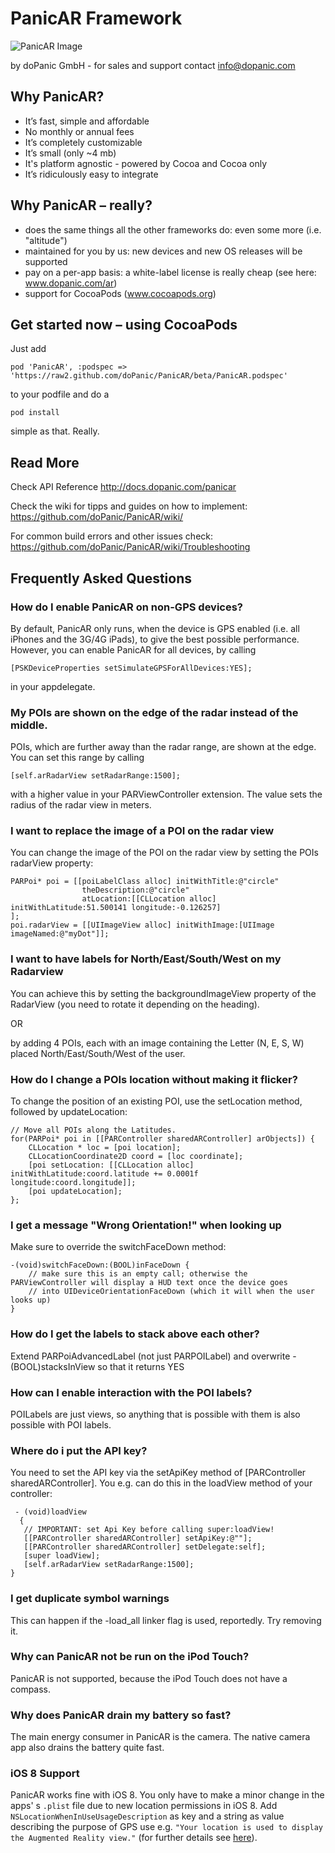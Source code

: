 # PanicAR Framework

![PanicAR Image](https://raw.github.com/doPanic/PanicAR/beta/Screenshots/product.png)

by doPanic GmbH - for sales and support contact info@dopanic.com

## Why PanicAR?

* It’s fast, simple and affordable
* No monthly or annual fees
* It’s completely customizable
* It’s small (only ~4 mb)
* It's platform agnostic - powered by Cocoa and Cocoa only
* It’s ridiculously easy to integrate

## Why PanicAR – really?

* does the same things all the other frameworks do: even some more (i.e. "altitude")
* maintained for you by us: new devices and new OS releases will be supported
* pay on a per-app basis: a white-label license is really cheap (see here: www.dopanic.com/ar)
* support for CocoaPods (www.cocoapods.org)

## Get started now – using CocoaPods

Just add

    pod 'PanicAR', :podspec => 'https://raw2.github.com/doPanic/PanicAR/beta/PanicAR.podspec'

to your podfile and do a
    
    pod install
    
simple as that. Really.


## Read More

Check API Reference
http://docs.dopanic.com/panicar

Check the wiki for tipps and guides on how to implement:
https://github.com/doPanic/PanicAR/wiki/

For common build errors and other issues check:
https://github.com/doPanic/PanicAR/wiki/Troubleshooting

## Frequently Asked Questions
### How do I enable PanicAR on non-GPS devices?

By default, PanicAR only runs, when the device is GPS enabled (i.e. all iPhones and the 3G/4G iPads), to give the best possible performance.
However, you can enable PanicAR for all devices, by calling 

    [PSKDeviceProperties setSimulateGPSForAllDevices:YES];

in your appdelegate. 

### My POIs are shown on the edge of the radar instead of the middle.

POIs, which are further away than the radar range, are shown at the edge.
You can set this range by calling

    [self.arRadarView setRadarRange:1500];

with a higher value in your PARViewController extension.
The value sets the radius of the radar view in meters.

### I want to replace the image of a POI on the radar view

You can change the image of the POI on the radar view by setting the POIs radarView property:

    PARPoi* poi = [[poiLabelClass alloc] initWithTitle:@"circle"
                    theDescription:@"circle"
                    atLocation:[[CLLocation alloc] initWithLatitude:51.500141 longitude:-0.126257]
    ];
    poi.radarView = [[UIImageView alloc] initWithImage:[UIImage imageNamed:@"myDot"]];

### I want to have labels for North/East/South/West on my Radarview

You can achieve this by setting the backgroundImageView property of the RadarView (you need to rotate it depending on the heading).

OR 

by adding 4 POIs, each with an image containing the Letter (N, E, S, W) placed North/East/South/West of the user.

### How do I change a POIs location without making it flicker?

To change the position of an existing POI, use the setLocation method, followed by updateLocation:

    // Move all POIs along the Latitudes.
    for(PARPoi* poi in [[PARController sharedARController] arObjects]) {
        CLLocation * loc = [poi location];
        CLLocationCoordinate2D coord = [loc coordinate];
        [poi setLocation: [[CLLocation alloc] initWithLatitude:coord.latitude += 0.0001f longitude:coord.longitude]];
        [poi updateLocation];
    };

### I get a message "Wrong Orientation!" when looking up

Make sure to override the switchFaceDown method:

    -(void)switchFaceDown:(BOOL)inFaceDown {
        // make sure this is an empty call; otherwise the PARViewController will display a HUD text once the device goes
        // into UIDeviceOrientationFaceDown (which it will when the user looks up)
    }

### How do I get the labels to stack above each other?

Extend PARPoiAdvancedLabel (not just PARPOILabel) and overwrite -(BOOL)stacksInView so that it returns YES

### How can I enable interaction with the POI labels?

POILabels are just views, so anything that is possible with them is also possible with POI labels.

### Where do i put the API key?
You need to set the API key via the setApiKey method of [PARController sharedARController].
You e.g. can do this in the loadView method of your controller:

     - (void)loadView
      {
       // IMPORTANT: set Api Key before calling super:loadView!
       [[PARController sharedARController] setApiKey:@""];
       [[PARController sharedARController] setDelegate:self];
       [super loadView];
       [self.arRadarView setRadarRange:1500];
    }

### I get duplicate symbol warnings
This can happen if the -load_all linker flag is used, reportedly. Try removing it.

### Why can PanicAR not be run on the iPod Touch?
PanicAR is not supported, because the iPod Touch does not have a compass.

### Why does PanicAR drain my battery so fast?
The main energy consumer in PanicAR is the camera. The native camera app also drains the battery quite fast.

### iOS 8 Support

PanicAR works fine with iOS 8. You only have to make a minor change in the apps' s `.plist`  file due to new location permissions in iOS 8.  Add `NSLocationWhenInUseUsageDescription` as key and a string as value describing the purpose of GPS use e.g. `"Your location is used to display the Augmented Reality view."` (for further details see [here](https://developer.apple.com/library/prerelease/ios/documentation/General/Reference/InfoPlistKeyReference/Articles/CoreFoundationKeys.html#//apple_ref/doc/uid/TP40009249-SW1)).